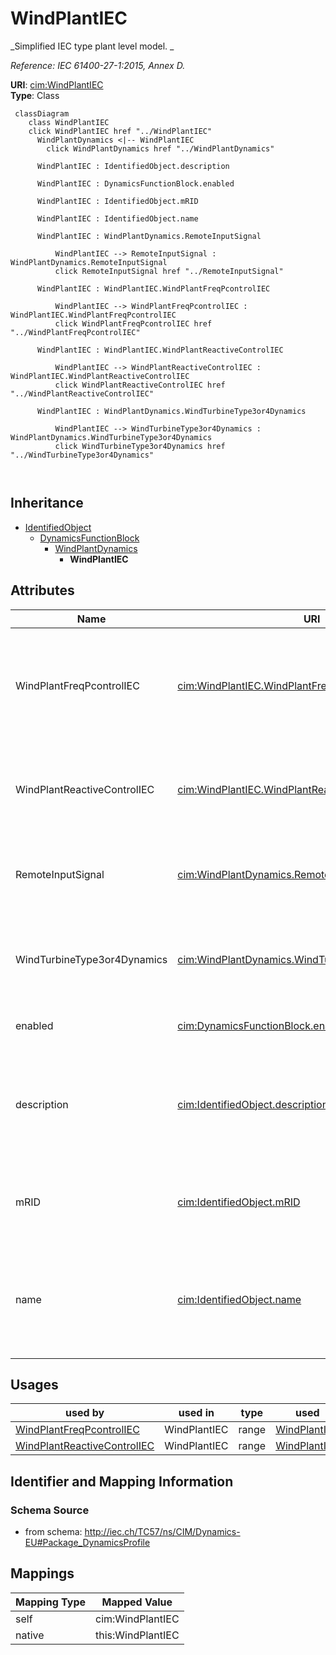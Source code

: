 # WindPlantIEC


_Simplified IEC type plant level model. _

_Reference: IEC 61400-27-1:2015, Annex D._





**URI**: [cim:WindPlantIEC](http://iec.ch/TC57/CIM100#WindPlantIEC)<br />
**Type**: Class




```mermaid
 classDiagram
    class WindPlantIEC
    click WindPlantIEC href "../WindPlantIEC"
      WindPlantDynamics <|-- WindPlantIEC
        click WindPlantDynamics href "../WindPlantDynamics"
      
      WindPlantIEC : IdentifiedObject.description
        
      WindPlantIEC : DynamicsFunctionBlock.enabled
        
      WindPlantIEC : IdentifiedObject.mRID
        
      WindPlantIEC : IdentifiedObject.name
        
      WindPlantIEC : WindPlantDynamics.RemoteInputSignal
        
          WindPlantIEC --> RemoteInputSignal : WindPlantDynamics.RemoteInputSignal
          click RemoteInputSignal href "../RemoteInputSignal"
        
      WindPlantIEC : WindPlantIEC.WindPlantFreqPcontrolIEC
        
          WindPlantIEC --> WindPlantFreqPcontrolIEC : WindPlantIEC.WindPlantFreqPcontrolIEC
          click WindPlantFreqPcontrolIEC href "../WindPlantFreqPcontrolIEC"
        
      WindPlantIEC : WindPlantIEC.WindPlantReactiveControlIEC
        
          WindPlantIEC --> WindPlantReactiveControlIEC : WindPlantIEC.WindPlantReactiveControlIEC
          click WindPlantReactiveControlIEC href "../WindPlantReactiveControlIEC"
        
      WindPlantIEC : WindPlantDynamics.WindTurbineType3or4Dynamics
        
          WindPlantIEC --> WindTurbineType3or4Dynamics : WindPlantDynamics.WindTurbineType3or4Dynamics
          click WindTurbineType3or4Dynamics href "../WindTurbineType3or4Dynamics"
        
      
```





## Inheritance
* [IdentifiedObject](IdentifiedObject.md)
    * [DynamicsFunctionBlock](DynamicsFunctionBlock.md)
        * [WindPlantDynamics](WindPlantDynamics.md)
            * **WindPlantIEC**



## Attributes


| Name | URI | Cardinality and Range | Description | Inheritance |
| ---  | --- | --- | --- | --- |
| WindPlantFreqPcontrolIEC | [cim:WindPlantIEC.WindPlantFreqPcontrolIEC](http://iec.ch/TC57/CIM100#WindPlantIEC.WindPlantFreqPcontrolIEC) | 1 <br />  [WindPlantFreqPcontrolIEC](WindPlantFreqPcontrolIEC.md)  | Wind plant frequency and active power control model associated with this wind... | direct |
| WindPlantReactiveControlIEC | [cim:WindPlantIEC.WindPlantReactiveControlIEC](http://iec.ch/TC57/CIM100#WindPlantIEC.WindPlantReactiveControlIEC) | 1 <br />  [WindPlantReactiveControlIEC](WindPlantReactiveControlIEC.md)  | Wind plant model with which this wind reactive control is associated | direct |
| RemoteInputSignal | [cim:WindPlantDynamics.RemoteInputSignal](http://iec.ch/TC57/CIM100#WindPlantDynamics.RemoteInputSignal) | 0..1 <br />  [RemoteInputSignal](RemoteInputSignal.md)  | The remote signal with which this power plant is associated | [WindPlantDynamics](WindPlantDynamics.md) |
| WindTurbineType3or4Dynamics | [cim:WindPlantDynamics.WindTurbineType3or4Dynamics](http://iec.ch/TC57/CIM100#WindPlantDynamics.WindTurbineType3or4Dynamics) | 1..* <br />  [WindTurbineType3or4Dynamics](WindTurbineType3or4Dynamics.md)  | The wind turbine type 3 or type 4 associated with this wind plant | [WindPlantDynamics](WindPlantDynamics.md) |
| enabled | [cim:DynamicsFunctionBlock.enabled](http://iec.ch/TC57/CIM100#DynamicsFunctionBlock.enabled) | 1 <br />  boolean  | Function block used indicator | [DynamicsFunctionBlock](DynamicsFunctionBlock.md) |
| description | [cim:IdentifiedObject.description](http://iec.ch/TC57/CIM100#IdentifiedObject.description) | 0..1 <br />  string  | The description is a free human readable text describing or naming the object | [IdentifiedObject](IdentifiedObject.md) |
| mRID | [cim:IdentifiedObject.mRID](http://iec.ch/TC57/CIM100#IdentifiedObject.mRID) | 1 <br />  string  | Master resource identifier issued by a model authority | [IdentifiedObject](IdentifiedObject.md) |
| name | [cim:IdentifiedObject.name](http://iec.ch/TC57/CIM100#IdentifiedObject.name) | 0..1 <br />  string  | The name is any free human readable and possibly non unique text naming the o... | [IdentifiedObject](IdentifiedObject.md) |





## Usages

| used by | used in | type | used |
| ---  | --- | --- | --- |
| [WindPlantFreqPcontrolIEC](WindPlantFreqPcontrolIEC.md) | WindPlantIEC | range | [WindPlantIEC](WindPlantIEC.md) |
| [WindPlantReactiveControlIEC](WindPlantReactiveControlIEC.md) | WindPlantIEC | range | [WindPlantIEC](WindPlantIEC.md) |






## Identifier and Mapping Information







### Schema Source


* from schema: http://iec.ch/TC57/ns/CIM/Dynamics-EU#Package_DynamicsProfile





## Mappings

| Mapping Type | Mapped Value |
| ---  | ---  |
| self | cim:WindPlantIEC |
| native | this:WindPlantIEC |





